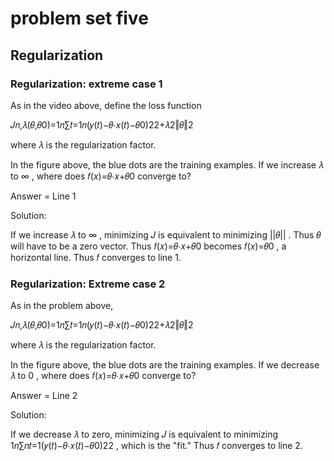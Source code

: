 # problem set five



## Regularization


### Regularization: extreme case 1

As in the video above, define the loss function

𝐽𝑛,𝜆(𝜃,𝜃0)=1𝑛∑𝑡=1𝑛(𝑦(𝑡)−𝜃⋅𝑥(𝑡)−𝜃0)22+𝜆2‖𝜃‖2 
 
where  𝜆  is the regularization factor.


In the figure above, the blue dots are the training examples. If we increase  𝜆  to  ∞ , where does  𝑓(𝑥)=𝜃⋅𝑥+𝜃0  converge to?

Answer = Line 1

Solution:

If we increase  𝜆  to  ∞ , minimizing  𝐽  is equivalent to minimizing  ||𝜃|| . Thus  𝜃  will have to be a zero vector. Thus  𝑓(𝑥)=𝜃⋅𝑥+𝜃0  becomes  𝑓(𝑥)=𝜃0 , a horizontal line. Thus  𝑓  converges to line 1.


### Regularization: Extreme case 2

As in the problem above,

𝐽𝑛,𝜆(𝜃,𝜃0)=1𝑛∑𝑡=1𝑛(𝑦(𝑡)−𝜃⋅𝑥(𝑡)−𝜃0)22+𝜆2‖𝜃‖2 
 
where  𝜆  is the regularization factor.


In the figure above, the blue dots are the training examples. If we decrease  𝜆  to  0 , where does  𝑓(𝑥)=𝜃⋅𝑥+𝜃0  converge to?

Answer = Line 2


Solution:

If we decrease  𝜆  to zero, minimizing  𝐽  is equivalent to minimizing  1𝑛∑𝑛𝑡=1(𝑦(𝑡)−𝜃⋅𝑥(𝑡)−𝜃0)22 , which is the "fit." Thus  𝑓  converges to line 2.
